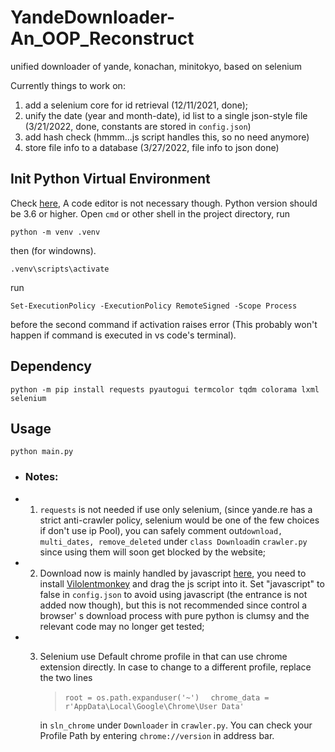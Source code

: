 
# YandeDownloader-An_OOP_Reconstruct
unified downloader of yande, konachan, minitokyo, based on selenium

Currently things to work on:
1. add a selenium core for id retrieval (12/11/2021, done);
2. unify the date (year and month-date), id list to a single json-style file (3/21/2022, done, constants are stored in `config.json`)
3. add hash check (hmmm...js script handles this, so no need anymore)
4. store file info to a database (3/27/2022, file info to json done)

## Init Python Virtual Environment
Check [here](https://code.visualstudio.com/docs/python/python-tutorial), A code editor is not necessary though. Python version should be 3.6 or higher.
Open `cmd` or other shell in the project directory, run
```
python -m venv .venv
```
then (for windowns).
```
.venv\scripts\activate
```
run
```
Set-ExecutionPolicy -ExecutionPolicy RemoteSigned -Scope Process
```
before the second command if activation raises error (This probably won't happen if command is executed in vs code's terminal).
## Dependency
```
python -m pip install requests pyautogui termcolor tqdm colorama lxml selenium
```
## Usage
```
python main.py
```
- ### Notes: 
- 1. `requests` is not needed if use only selenium,  (since yande.re has a strict anti-crawler policy, selenium would be one of the  few choices if don't use ip Pool),  you can safely comment out`download, multi_dates, remove_deleted` under `class Download`in `crawler.py` since using them will soon get blocked by the website;
 - 2. Download now is mainly handled by javascript [here](https://github.com/Kazy-jew/VMonkeyScript/blob/main/yandePost.js), you need to install  [Vilolentmonkey](https://chrome.google.com/webstore/detail/violentmonkey/jinjaccalgkegednnccohejagnlnfdag?hl=en) and drag the js script into it. Set "javascript" to false in `config.json` to avoid using javascript (the entrance is not added now though), but this is not recommended  since control a browser' s download process with pure python is clumsy and the relevant code may no longer get tested; 
 - 3. Selenium use Default chrome profile in that can use chrome extension directly. In case to change to a different profile, replace the two lines
         > `root = os.path.expanduser('~')  `
         > `chrome_data = r'AppData\Local\Google\Chrome\User Data'`
         
       in  `sln_chrome` under `Downloader` in `crawler.py`.
You can check your Profile  Path by entering `chrome://version` in  address bar.

